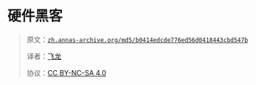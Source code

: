 # 硬件黑客

> 原文：[`zh.annas-archive.org/md5/b0414edcde776ed56d0418443cbd547b`](https://zh.annas-archive.org/md5/b0414edcde776ed56d0418443cbd547b)
> 
> 译者：[飞龙](https://github.com/wizardforcel)
> 
> 协议：[CC BY-NC-SA 4.0](http://creativecommons.org/licenses/by-nc-sa/4.0/)